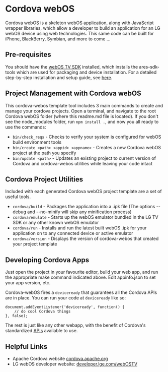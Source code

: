 <!--
#
# Licensed to the Apache Software Foundation (ASF) under one
# or more contributor license agreements.  See the NOTICE file
# distributed with this work for additional information
# regarding copyright ownership.  The ASF licenses this file
# to you under the Apache License, Version 2.0 (the
# "License"); you may not use this file except in compliance
# with the License.  You may obtain a copy of the License at
#
# http://www.apache.org/licenses/LICENSE-2.0
#
# Unless required by applicable law or agreed to in writing,
# software distributed under the License is distributed on an
# "AS IS" BASIS, WITHOUT WARRANTIES OR CONDITIONS OF ANY
#  KIND, either express or implied.  See the License for the
# specific language governing permissions and limitations
# under the License.
#
-->
Cordova webOS
=====================================================
Cordova webOS is a skeleton webOS application, along with JavaScript wrapper libraries, which allow a developer to build an application for an LG webOS device using web technologies. This same code can be built for iPhone, BlackBerry, Symbian, and more to come ...


Pre-requisites
-----------------------------------------------------
You should have the [webOS TV SDK](http://developer.lge.com/webOSTV/sdk/web-sdk/) installed, which installs the ares-sdk-tools which are used for packaging and device installation. For a detailed step-by-step installation and setup guide, see [here](http://developer.lge.com/webOSTV/sdk/web-sdk/sdk-installation/).


Project Management with Cordova webOS
-----------------------------------------------------
This cordova-webos template tool includes 3 main commands to create and manage your cordova projects. Open a terminal, and navigate to the root Cordova webOS folder (where this readme.md file is located). If you don't see the node_modules folder, run `npm install .`, and now you all ready to use the commands:

   - `bin/check_reqs` - Checks to verify your system is configured for webOS build environment tools
   - `bin/create <path> <appid> <appname>` - Creates a new Cordova webOS project at the path you specify
   - `bin/update <path>` - Updates an existing project to current version of Cordova and cordova-webos utilities while leaving your code intact


Cordova Project Utilities
-----------------------------------------------------
Included with each generated Cordova webOS project template are a set of useful tools.

   - `cordova/build` - Packages the application into a .ipk file (The options --debug and --no-minify will skip any minification process)
   - `cordova/emulate` - Starts up the webOS emulator bundled in the LG TV SDK or any other known webOS emulator
   - `cordova/run` - Installs and run the latest built webOS .ipk for your application on to any connected device or active emulator
   - `cordova/version` - Displays the version of cordova-webos that created your project template


Developing Cordova Apps
-----------------------------------------------------
Just open the project in your favourite editor, build your web app, and run the appropriate make command indicated above. Edit appinfo.json to set your app version, etc.

Cordova-webOS fires a `deviceready` that guarantees all the Cordova APIs are in place. You can run your code at `deviceready` like so:

    document.addEventListener('deviceready', function() {
        // do cool Cordova things
    }, false);

The rest is just like any other webapp, with the benefit of  Cordova's standardized [APIs](http://cordova.apache.org/docs/en/edge/index.html) available to use.


Helpful Links
-----------------------------------------------------
  - Apache Cordova website		[cordova.apache.org](http://cordova.apache.org/)
  - LG webOS developer website: 	[developer.lge.com/webOSTV](http://developer.lge.com/webOSTV/)
